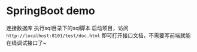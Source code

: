 # SpringBoot demo
连接数据库 执行sql目录下的sql脚本
启动项目，访问 `http://localhost:8101/test/doc.html` 即可打开接口文档，不需要写前端就能在线调试接口了~

